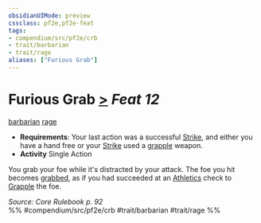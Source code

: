 ```yaml
---
obsidianUIMode: preview
cssclass: pf2e,pf2e-feat
tags:
- compendium/src/pf2e/crb
- trait/barbarian
- trait/rage
aliases: ["Furious Grab"]
---
```

# Furious Grab  [>](chapter-9-playing-the-game.md#Actions "Single Action") *Feat 12*  
[barbarian](Reference/Rules/Traits/barbarian.md "Barbarian Class Trait")  [rage](Reference/Rules/Traits/rage.md "Rage Combat Trait")  

- **Requirements**: Your last action was a successful [Strike](strike.md), and either you have a hand free or your [Strike](strike.md) used a [grapple](Reference/Rules/Traits/grapple.md "Grapple Weapon Trait") weapon.
- **Activity** Single Action

You grab your foe while it's distracted by your attack. The foe you hit becomes [grabbed](conditions.md#Grabbed), as if you had succeeded at an [Athletics](skills.md#Athletics) check to [Grapple](Reference/Rules/Actions/grapple.md) the foe.

*Source: Core Rulebook p. 92*  
%% #compendium/src/pf2e/crb #trait/barbarian #trait/rage %%